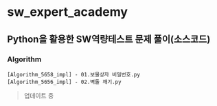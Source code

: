 # sw_expert_academy
## Python을 활용한 SW역량테스트 문제 풀이(소스코드)

### Algorithm
```
[Algorithm_5658_impl] - 01.보물상자 비밀번호.py
[Algorithm_5656_impl] - 02.벽돌 깨기.py
```

> 업데이트 중

